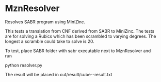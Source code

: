 MznResolver
===========

Resolves SABR program using MiniZinc.

This tests a translation from CNF derived from SABR to MiniZinc. The tests
are for solving a Rubics which has been scrambled to varying degrees. The
longest a scramble could take to solve is 20.

To test, place SABR folder with sabr executable next to MznResolver and run

python resolver.py <rubiks test size>

The result will be placed in out/result/cube-<rubiks test size>-result.txt

